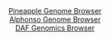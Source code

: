<div id="Pineapple_Genome_Browser" align="center">
  <a href="https://igv.org/app/?sessionURL=blob:zZJRT9swFIX_iyXQJqWJnbRNEwlNBUopBUrpSgUIRTeJk1okdrDdpKXqf59Bm_bCJPqwaZIf7Ktr33OOvy2qqVRMcBQi1yYdmxBkIbUUzQzKqqDXUFKFwgwKRS0kaUYl5QlF4RZloDTMby_NzaXWlQodh.mqVQLPha08G0p4FRwaZSeidE5EUUAsJGghlXMsoRYOy.tWQ2OoKtvM9uyOk4IGB4pqKbgSTkV5HjXmvehXKcopFyWNylWh2buAyOgxGlM7g2_9xayfJFSpMd2M0qP.eNS_8wbzh2H35GE.OV_Mu4vDGcs56JWkR9XIXcGk3eQszU_ji5vk.uJKKv_sftE.8E4PB.uKSaqOiE96XuCTwDfBMJ7S9f_k2Sy2p..0fZxOCWbj0cxv1vjKnwzPO.XsvL0Yfei7h3YWKkSyMhygZCn9kGDLw12r43Zbb1vSszAOTDpSMBQ.PllIS0ieTfvjFulNZWhBir6s3sGxkJAplShsBRib1wO30_bbOAjIztqilSz.XrRn89vAx27fdbtRxgptUE4jxStlA.d2nWR2_rpnlrOX5DX1FJEPMr2B_tIjz_EpybJcN3_I0kJm9Pv3GaOfUfRPqPuMEFvH.6KWDXsnd90D92x9_724GipC_elmWg82cdUbfBjQG0b7hZMJWYI2_aZijj95q0Ey4NoUaqZYzAqmNwuTo2hQSFzPYIsSUQjDIZJ5_AVb2CId_PU3nt7uafcD">Pineapple Genome Browser</a>
</div>
<div id="Alphonso_Genome_Browser" align="center">
  <a href="https://igv.org/app/?sessionURL=blob:zZNbb9owGIb_iyWqTQo5QtJEQhOUQysQLYQUQVVFTnCC28QOtpNwEP99Htq0m1UqF5sm.cL.ZPt739ePT6BCjGNKgAdM1WirhgEUwLe09mFeZGgKc8SBl8CMIwUwlCCGSIyAdwIJ5AIG84k8uRWi4J6mYVE0c0hSqnJLhTk8UgJrrsY01.5olsGIMigo41qPwYpqOK2aNYpgUaiyt6W2tQ0UUINZsaWEU61AJA1reV_4qxSmiNAchXmZCXwREEo9UuNGTeC37tLvxjHifIwOD5tOd_zQfbYGwXpk362Dx_tlYC9vfJwSKEqGOsnsiHYL.Dx.mvWIta8no3hxP45WyF41rP7NYF9ghnjHcIxby3UM05LBYLJB.__Jsxz4St_2aFoM98OGOWy_pZRz9B70o1VQOOO3in_g_KyAjMalJAHEW.Z4hq5Yuq20Tbv5Y2rcKrruynwYxcB7eVWAYDB.l9tfTkAcCskL4GhXXtBRAGUbxIDXdHXdMVzXbLeclu66xlk5gZJlfy_cYTB3Hd3smqYdJjgTEuZNyEnBVUiIWsWJmh6vTPMeuf5c_o7daOdWdbRN_S2eDmfTlOp_zLIl_cvWlweURj.j6J9w9xkhqoiuhW3aHx4Wk8eWO1sNln2_LFdRizTMnmOvZ_GHAV0XTkJZDoXcLyty.ZO3CjIMiZCFCnMc4QyLw1LmSGvgSaQltiCmGZUcApZGX3RFV4y2_vU3ntb59fwd">Alphonso Genome Browser</a>
</div>


<div id="DAF_Genomics_Browser" align="center">
  <a href="https://igv.org/app/?sessionURL=blob:tZNra9swFIb_i6D9ZDuW7cSxIQw3TbY0aUeTuhktJZzax7GZLbmSnEtD_vs0r2OwrZRBB5KQOJf3lR50IBsUsuCMhMSxaNeilBhE5ny7gKou8QoqlCTMoJRoEIEZCmQJkvBAMpAK4vlMV.ZK1TLsdFLIzDUyXhWJtKRrQW1K3qgcdarpWFDBM2ewlVbCK52soANlnXMmeQeSBKU07U6NbL3agl5.xlZtS1xVTamKVnWlTWhjqZWBdluwFHdvGPkPynoUH6LlImrrp7ifpINoOolu3VF897E3vIs_f1rGveXpolgzUI3AAX96HLLdOd3fBONruHInSxeVv7mYnzhnlyfu.eloVxcC5YD6tO8GPnVtcjRIyZNGQyBJLmhIPcN3.objeebL1u329CsIXpDw_sEgSkDyVaffH4ja1xoVkfjUtNQMwkWKgoRmYNs.DQKn6_meHQT0aBxII8p3ZjmO54FvO5Hj9KxHqLR.VpTtA2qhP4PvBfK3znr.K6hyGDe3_tk0uRhGrKi_XI9mN5Ngthk_9_.K6funefVaGRcVKB36cXyBAqVWq5CpX1Tc48PxGw--">DAF Genomics Browser</a>
</div>
